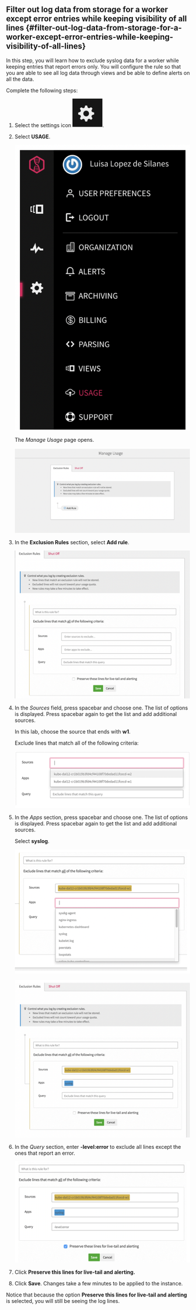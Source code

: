 ## Filter out log data from storage for a worker except error entries while keeping visibility of all lines {#filter-out-log-data-from-storage-for-a-worker-except-error-entries-while-keeping-visibility-of-all-lines}

In this step, you will learn how to exclude syslog data for a worker while keeping entries that report errors only. You will configure the rule so that you are able to see all log data through views and be able to define alerts on all the data.

Complete the following steps:

1. Select the settings icon ![image52](../images/logdna_img52.png).

2. Select **USAGE**.

    ![image45](../images/logdna_img45.png)

    The _Manage Usage_ page opens.

    ![image46](../images/logdna_img46.png)

3. In the **Exclusion Rules** section, select **Add rule**.

    ![image47](../images/logdna_img47.png)

4. In the _Sources_ field, press spacebar and choose one. The list of options is displayed. Press spacebar again to get the list and add additional sources.

    In this lab, choose the source that ends with **w1**.

    Exclude lines that match all of the following criteria:

    ![image48](../images/logdna_img48.png)

5. In the _Apps_ section, press spacebar and choose one. The list of options is displayed. Press spacebar again to get the list and add additional sources.

    Select **syslog**.

    ![image49](../images/logdna_img49.png)

    ![image50](../images/logdna_img50.png)

6. In the _Query_ section, enter **-level:error** to exclude all lines except the ones that report an error.

    ![image51](../images/logdna_img51.png)

7. Click **Preserve this lines for live-tail and alerting.**

8. Click **Save**. Changes take a few minutes to be applied to the instance.

Notice that because the option **Preserve this lines for live-tail and alerting** is selected, you will still be seeing the log lines.